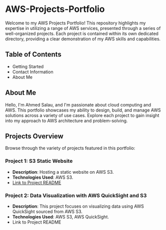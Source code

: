 # AWS-Projects-Portfolio
Welcome to my AWS Projects Portfolio! This repository highlights my expertise in utilizing a range of AWS services, presented through a series of well-organized projects. Each project is contained within its own dedicated directory, providing a clear demonstration of my AWS skills and capabilities.
## Table of Contents
- Getting Started
- Contact Information
- About Me
## About Me
Hello, I'm Ahmed Salau, and I'm passionate about cloud computing and AWS. This portfolio showcases my ability to design, build, and manage AWS solutions across a variety of use cases. Explore each project to gain insight into my approach to AWS architecture and problem-solving.

## Projects Overview
Browse through the variety of projects featured in this portfolio:

### Project 1: S3 Static Website
- **Description**: Hosting a static website on AWS S3.
- **Technologies Used**: AWS S3.
- [Link to Project README](https://github.com/Medonati/AWS-Projects-Portfolio/blob/main/S3%20Static%20Website/README.md)

### Project 2: Data Visualization with AWS QuickSight and S3
- **Description**: This project focuses on visualizing data using AWS QuickSight sourced from AWS S3.
- **Technologies Used**: AWS S3, AWS QuickSight.
- Link to Project README
